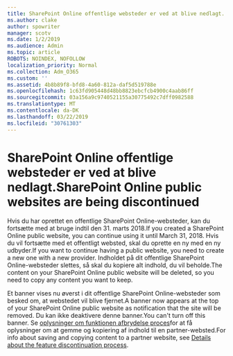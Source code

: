 ```yaml
---
title: SharePoint Online offentlige websteder er ved at blive nedlagt.
ms.author: clake
author: spowriter
manager: scotv
ms.date: 1/2/2019
ms.audience: Admin
ms.topic: article
ROBOTS: NOINDEX, NOFOLLOW
localization_priority: Normal
ms.collection: Adm_O365
ms.custom: ''
ms.assetid: 4b8b89f8-bfd8-4a60-812a-daf5d519788e
ms.openlocfilehash: 1c63fd905448d48bb8823ebcfcb4900c4aab86ff
ms.sourcegitcommit: 03a156a9c9740521155a30775492c7dff0982588
ms.translationtype: MT
ms.contentlocale: da-DK
ms.lasthandoff: 03/22/2019
ms.locfileid: "30761303"
---
```

# <a name="sharepoint-online-public-websites-are-being-discontinued"></a><span data-ttu-id="0c2f2-102">SharePoint Online offentlige websteder er ved at blive nedlagt.</span><span class="sxs-lookup"><span data-stu-id="0c2f2-102">SharePoint Online public websites are being discontinued</span></span>

<span data-ttu-id="0c2f2-103">Hvis du har oprettet en offentlige SharePoint Online-websteder, kan du fortsætte med at bruge indtil den 31. marts 2018.</span><span class="sxs-lookup"><span data-stu-id="0c2f2-103">If you created a SharePoint Online public website, you can continue using it until March 31, 2018.</span></span> <span data-ttu-id="0c2f2-104">Hvis du vil fortsætte med et offentligt websted, skal du oprette en ny med en ny udbyder.</span><span class="sxs-lookup"><span data-stu-id="0c2f2-104">If you want to continue having a public website, you need to create a new one with a new provider.</span></span> <span data-ttu-id="0c2f2-105">Indholdet på dit offentlige SharePoint Online-websteder slettes, så skal du kopiere alt indhold, du vil beholde.</span><span class="sxs-lookup"><span data-stu-id="0c2f2-105">The content on your SharePoint Online public website will be deleted, so you need to copy any content you want to keep.</span></span>
  
<span data-ttu-id="0c2f2-106">Et banner vises nu øverst i dit offentlige SharePoint Online-websteder som besked om, at webstedet vil blive fjernet.</span><span class="sxs-lookup"><span data-stu-id="0c2f2-106">A banner now appears at the top of your SharePoint Online public website as notification that the site will be removed.</span></span> <span data-ttu-id="0c2f2-107">Du kan ikke deaktivere denne banner.</span><span class="sxs-lookup"><span data-stu-id="0c2f2-107">You can't turn off this banner.</span></span> <span data-ttu-id="0c2f2-108">Se [oplysninger om funktionen afbrydelse proces](https://go.microsoft.com/fwlink/?linkid=866980)for at få oplysninger om at gemme og kopiering af indhold til en partner-websted.</span><span class="sxs-lookup"><span data-stu-id="0c2f2-108">For info about saving and copying content to a partner website, see [Details about the feature discontinuation process](https://go.microsoft.com/fwlink/?linkid=866980).</span></span> 
  

